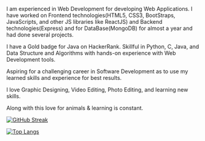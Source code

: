 <!-- - 👋 Hi, I’m @isinghabhishek
- 👀 I’m interested in ...
- 🌱 I’m currently learning ...
- 💞️ I’m looking to collaborate on ...
- 📫 How to reach me ... -->

I am experienced in Web Development for developing Web Applications.
I have worked on Frontend technologies(HTML5, CSS3, BootStraps, JavaScripts, and other JS libraries like ReactJS) and Backend technologies(Express) and for DataBase(MongoDB) for almost a year and had done several projects.

I have a Gold badge for Java on HackerRank.
Skillful in Python, C, Java, and Data Structure and Algorithms with hands-on experience with Web Development tools.

Aspiring for a challenging career in Software Development as to use my learned skills and experience for best results.

I love Graphic Designing, Video Editing, Photo Editing, and learning new skills.

Along with this love for animals & learning is constant.
<!---
isinghabhishek/isinghabhishek is a ✨ special ✨ repository because its `README.md` (this file) appears on your GitHub profile.
You can click the Preview link to take a look at your changes.
--->

[![GitHub Streak](https://streak-stats.demolab.com?user=isinghabhishek&theme=dark&mode=weekly)](https://git.io/streak-stats)

[![Top Langs](https://github-readme-stats.vercel.app/api/top-langs/?username=isinghabhishek&layout=compact)](https://github.com/isinghabhishek/github-readme-stats)
